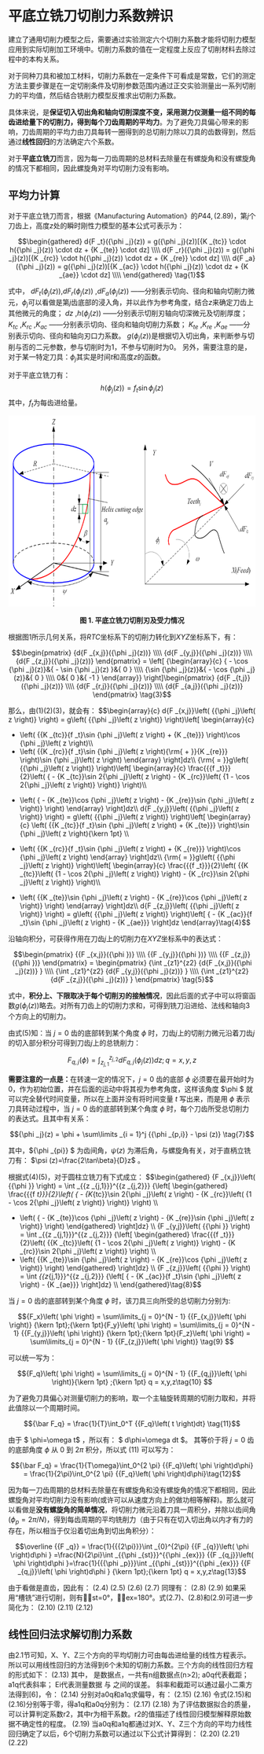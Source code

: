 # 平底立铣刀切削力系数辨识
建立了通用切削力模型之后，需要通过实验测定六个切削力系数才能将切削力模型应用到实际切削加工环境中。切削力系数的值在一定程度上反应了切削材料去除过程中的本构关系。

对于同种刀具和被加工材料，切削力系数在一定条件下可看成是常数，它们的测定方法主要步骤是在一定切削条件及切削参数范围内通过正交实验测量出一系列切削力的平均值，然后结合铣削力模型反推求出切削力系数。

具体来说，是<b>保证切入切出角和轴向切削深度不变，采用测力仪测量一组不同的每齿进给量下的切削力，得到每个刀齿周期的平均力</b>。为了避免刀具偏心带来的影响，刀齿周期的平均力由刀具每转一圈得到的总切削力除以刀具的齿数得到，然后通过<b>线性回归</b>的方法确定六个系数。

对于<b>平底立铣刀</b>而言，因为每一刀齿周期的总材料去除量在有螺旋角和没有螺旋角的情况下都相同，因此螺旋角对平均切削力没有影响。

##	平均力计算
对于平底立铣刀而言，根据《Manufacturing Automation》的$P44,(2.89)$，第$j$个刀齿上，高度$z$处的瞬时刚性力模型的基本公式可表示为：

$$\begin{gathered}
  d{F _t}({\phi _j}(z)) = g({\phi _j}(z))[{K _{tc}} \cdot h({\phi _j}(z)) \cdot dz + {K _{te}} \cdot dz] \\\\
  d{F _r}({\phi _j}(z)) = g({\phi _j}(z))[{K _{rc}} \cdot h({\phi _j}(z)) \cdot dz + {K _{re}} \cdot dz] \\\\
  d{F _a}({\phi _j}(z)) = g({\phi _j}(z))[{K _{ac}} \cdot h({\phi _j}(z)) \cdot dz + {K _{ae}} \cdot dz] \\\\
\end{gathered} \tag{1}$$

式中， $dF _t({\phi _j}(z))$,$dF _r({\phi _j}(z))$ ,$dF _a({\phi _j}(z))$ ——分别表示切向、径向和轴向切削力微元，${\phi _j}$可以看做是第$j$齿底部的浸入角，并以此作为参考角度，结合$z$来确定刀齿上其他微元的角度；
$d z$ ,$h({\phi _j}(z))$ ——分别表示切削刃轴向切深微元及切削厚度；
$K _{tc}$ ,$K _{rc}$ ,$K _{ac}$ ——分别表示切向、径向和轴向切削力系数；
$K _{te}$ ,$K _{re}$ ,$K _{ae}$ ——分别表示切向、径向和轴向刃口力系数。
$g({\phi _j}(z))$是根据切入切出角，来判断参与切削与否的二元参数，参与切削时为$1$，不参与切削时为$0$。
另外，需要注意的是，对于某一特定刀具：$\phi _j$其实是时间$t$和高度$z$的函数。

对于平底立铣刀有：
$$ h({\phi _j}(z)) = {f _{t}}\sin {\phi _j}(z) \tag{2}$$
其中，$f _t$为每齿进给量。

<div align = "center">

<img src = "1.png"  width = "675" height = "388.5" alt = "Flat—end" title = "Flat—end">

</div>

<p align = "center"><b>图 1.  平底立铣刀切削刃及受力情况 </b> </p>

根据图1所示几何关系，将$RTC$坐标系下的切削力转化到$XYZ$坐标系下，有：

$$\begin{pmatrix}
  {d{F _{x,j}}({\phi _j}(z))} \\\\
  {d{F _{y,j}}({\phi _j}(z))} \\\\
  {d{F _{z,j}}({\phi _j}(z))}
\end{pmatrix} = \left[ {\begin{array}{c}
  { - \cos {\phi _j}(z)}&{ - \sin {\phi _j}(z) }&{ 0 } \\\\
  {\sin {\phi _j}(z)}&{ - \cos {\phi _j}(z)}&{ 0 } \\\\
  0&{ 0 }&{ -1 }
\end{array}} \right]\begin{pmatrix}
  {d{F _{t,j}}({\phi _j}(z))} \\\\
  {d{F _{r,j}}({\phi _j}(z))} \\\\
  {d{F _{a,j}}({\phi _j}(z))}
\end{pmatrix} \tag{3}$$

那么，由$(1)(2)(3)$，就会有：
$$\begin{array}{c}
d{F _{x,j}}\left( {{\phi _j}\left( z \right)} \right) = g\left( {{\phi _j}\left( z \right)} \right)\left[ \begin{array}{c}
 - \left( {{K _{tc}}{f _t}\sin {\phi _j}\left( z \right) + {K _{te}}} \right)\cos {\phi _j}\left( z \right)\\\\
 - \left( {{K _{rc}}{f _t}\sin {\phi _j}\left( z \right){\rm{ + }}{K _{re}}} \right)\sin {\phi _j}\left( z \right)
\end{array} \right]dz\\\\
{\rm{ = }}g\left( {{\phi _j}\left( z \right)} \right)\left[ \begin{array}{c}
\frac{{{f _t}}}{2}\left( { - {K _{tc}}\sin 2{\phi _j}\left( z \right) - {K _{rc}}\left( {1 - \cos 2{\phi _j}\left( z \right)} \right)} \right)\\\\
 + \left( { - {K _{te}}\cos {\phi _j}\left( z \right) - {K _{re}}\sin {\phi _j}\left( z \right)} \right)
\end{array} \right]dz\\\\
d{F _{y,j}}\left( {{\phi _j}\left( z \right)} \right) = g\left( {{\phi _j}\left( z \right)} \right)\left[ \begin{array}{c}
\left( {{K _{tc}}{f _t}\sin {\phi _j}\left( z \right) + {K _{te}}} \right)\sin {\phi _j}\left( z \right){\kern 1pt} \\\\
 - \left( {{K _{rc}}{f _t}\sin {\phi _j}\left( z \right) + {K _{re}}} \right)\cos {\phi _j}\left( z \right)
\end{array} \right]dz\\\\
{\rm{ = }}g\left( {{\phi _j}\left( z \right)} \right)\left[ \begin{array}{c}
\frac{{{f _t}}}{2}\left( {{K _{tc}}\left( {1 - \cos 2{\phi _j}\left( z \right)} \right) - {K _{rc}}\sin 2{\phi _j}\left( z \right)} \right)\\\\
 + \left( {{K _{te}}\sin {\phi _j}\left( z \right) - {K _{re}}\cos {\phi _j}\left( z \right)} \right)
\end{array} \right]dz\\\\
d{F _{z,j}}\left( {{\phi _j}\left( z \right)} \right) = g\left( {{\phi _j}\left( z \right)} \right)\left[ { - {K _{ac}}{f _t}\sin {\phi _j}\left( z \right) - {K _{ae}}} \right]dz
\end{array}\tag{4}$$




沿轴向积分，可获得作用在刀齿$j$上的切削力在$XYZ$坐标系中的表达式：

$$\begin{pmatrix}
  {{F _{x,j}}({\phi })} \\\\
  {{F _{y,j}}({\phi })} \\\\
  {{F _{z,j}}({\phi })}
\end{pmatrix} = \begin{pmatrix}
  {\int _{z1}^{z2} {d{F _{x,j}}({\phi _j}(z))} } \\\\
  {\int _{z1}^{z2} {d{F _{y,j}}({\phi _j}(z))} } \\\\
  {\int _{z1}^{z2} {d{F _{z,j}}({\phi _j}(z))} }
\end{pmatrix} \tag{5}$$

式中，<b>积分上、下限取决于每个切削刃的接触情况</b>，因此后面的式子中可以将窗函数$g({\phi _j}(z))$略去。对所有刀齿上的切削力求和，可得到铣刀沿进给、法线和轴向3个方向上的切削力。

由式$(5)$知：当 $j=0$ 齿的底部转到某个角度 $\phi$ 时，刀齿$j$上的切削力微元沿着刀齿$j$的切入部分积分可得到刀齿$j$上的总铣削力：

$${F _{q,j} }\left( {{\phi }} \right) = \int _{{z _{j,1}}}^{{z _{j,2}}} {d{F _{q,j}}\left( {\phi _j}(z) \right)dz } ;q = x,y,z\tag{6}$$

<b>需要注意的一点是：</b>在转速一定的情况下，$j=0$ 齿的底部 $\phi$ 必须要在最开始时为 $0$，作为初始位置，并在后面的运动中将其视为参考角度，这样该角度 $\phi $ 就可以完全替代时间变量，所以在上面并没有将时间变量 $t$ 写出来，而是用 $\phi$ 表示刀具转动过程中，当 $j=0$ 齿的底部转到某个角度 $\phi$ 时，每个刀齿所受总切削力的表达式。且其中有关系：

$${\phi _j}(z) = \phi + \sum\limits _{i = 1}^j {{\phi _{p,i}} - \psi (z)} \tag{7}$$

其中，${\phi _{pi}} $ 为齿间角，$\psi (z)$ 为滞后角，与螺旋角有关，对于直柄立铣刀有： $\psi (z)=\frac{2\tan\beta}{D}z$ 。



根据式$(4)(5)$，对于圆柱立铣刀有下式成立：
$$\begin{gathered}
  {F _{x,j}}\left( {{\phi }} \right) = \int _{{z _{j,1}}}^{{z _{j,2}}} {\left[ \begin{gathered}
  \frac{{{f _t}}}{2}\left( { - {K_{tc}}\sin 2{\phi _j}\left( z \right) - {K _{rc}}\left( {1 - \cos 2{\phi _j}\left( z \right)} \right)} \right) \\\\
   + \left( { - {K _{te}}\cos {\phi _j}\left( z \right) - {K _{re}}\sin {\phi _j}\left( z \right)} \right)
\end{gathered}  \right]dz}  \\\\
  {F _{y,j}}\left( {{\phi }} \right) = \int _{{z _{j,1}}}^{{z _{j,2}}} {\left[ \begin{gathered}
  \frac{{{f _t}}}{2}\left( {{K _{tc}}\left( {1 - \cos 2{\phi _j}\left( z \right)} \right) - {K _{rc}}\sin 2{\phi _j}\left( z \right)} \right) \\\\
   + \left( {{K _{te}}\sin {\phi _j}\left( z \right) - {K _{re}}\cos {\phi _j}\left( z \right)} \right)
\end{gathered}  \right]dz}  \\\\
  {F _{z,j}}\left( {{\phi }} \right) = \int _{{z_{j,1}}}^{{z _{j,2}}} {\left[ { - {K _{ac}}{f _t}\sin {\phi _j}\left( z \right) - {K _{ae}}} \right]dz}  \\\\
\end{gathered}\tag{8}$$

当 $j=0$ 齿的底部转到某个角度 $\phi$ 时，该刀具三向所受的总切削力分别为:

$${F_x}\left( \phi  \right) = \sum\limits_{j = 0}^{N - 1} {{F_{x,j}}\left( \phi  \right)} {\kern 1pt};{\kern 1pt}{F_y}\left( \phi  \right) = \sum\limits_{j = 0}^{N - 1} {{F_{y,j}}\left( \phi  \right)} {\kern 1pt};{\kern 1pt}{F_z}\left( \phi  \right) = \sum\limits_{j = 0}^{N - 1} {{F_{z,j}}\left( \phi  \right)} \tag{9}
$$

可以统一写为：

$${F_q}\left( \phi  \right) = \sum\limits_{j = 0}^{N - 1} {{F_{q,j}}\left( \phi  \right)}{\kern 1pt} ;{\kern 1pt} q = x,y,z\tag{10}
$$

为了避免刀具偏心对测量切削力的影响，取一个主轴旋转周期的切削力取和，并将此值除以一个周期时间。

$${\bar F_q} = \frac{1}{T}\int_0^T {{F_q}\left( t  \right)dt} \tag{11}$$

由于 $ \phi=\omega t$ ，所以有： $ d\phi=\omega dt $。 其等价于将 $j=0$ 齿的底部角度 $\phi$ 从 $0$ 到 $2\pi$ 积分，所以式 $(11)$ 可以写为：

$${\bar F_q} = \frac{1}{T\omega}\int_0^{2 \pi} {{F_q}\left( \phi  \right)d\phi} = \frac{1}{2\pi}\int_0^{2 \pi} {{F_q}\left( \phi  \right)d\phi}\tag{12}$$

因为每一刀齿周期的总材料去除量在有螺旋角和没有螺旋角的情况下都相同，因此螺旋角对平均切削力没有影响(或许可以从速度方向上的做功相等解释)。那么就可以看做是<b>没有螺旋角的简单情况</b>，将切削力微元沿着刀具一周积分，并除以齿间角$(\phi _p=2\pi/N)$，得到每齿周期的平均铣削力（由于只有在切入切出角以内才有力的存在，所以相当于仅沿着切出角到切出角积分）：

$$\overline {{F _q}}  =  \frac{1}{{{2\pi}}}\int _{0}^{2\pi} {{F _{q}}\left( \phi  \right)d\phi } =\frac{N}{2\pi}\int _{{\phi _{st}}}^{{\phi _{ex}}} {{F _{q,j}}\left( \phi  \right)d\phi }=\frac{1}{{{\phi _p}}}\int _{{\phi _{st}}}^{{\phi _{ex}}} {{F _{q,j}}\left( \phi  \right)d\phi } {\kern 1pt};{\kern 1pt} q = x,y,z\tag{13}$$

由于看做是直齿，因此有：
	  	(2.4)
	  	(2.5)
	  	(2.6)
	  	(2.7)
同理有：
	  	(2.8)
	  	(2.9)
如果采用“槽铣”进行切削，则有st=0°，ex=180°。式(2.7)、(2.8)和(2.9)可进一步简化为：
	  	(2.10)
	  	(2.11)
	  	(2.12)
##	线性回归法求解切削力系数
由2.1节可知，X、Y、Z三个方向的平均切削力可由每齿进给量的线性方程表示。所以可以用线性回归的方法得到6个未知的切削力系数。三个方向的线性回归方程的形式如下：
	  	(2.13)
其中， 是数据点，一共有n组数据点(n>2); 
a0q代表截距；
a1q代表斜率；
Ei代表测量数据 与 之间的误差。
斜率和截距可以通过最小二乘方法得到[6]，令：
	  	(2.14)
分别对a0q和a1q求偏导，有：
	  	(2.15)
	  	(2.16)
令式(2.15)和(2.16)分别等于零，得a1q和a0q分别为：
	  	(2.17)
	  	(2.18)
为了评估数据拟合的质量，可以计算判定系数r2，其中r为相干系数。r2的值描述了线性回归模型解释原始数据不确定性的程度。
	  	(2.19)
当a0q和a1q都通过对X、Y、Z三个方向的平均力线性回归确定了以后，6个切削力系数可以通过以下公式计算得到：
	  	(2.20)
	  	(2.21)
	  	(2.22)

